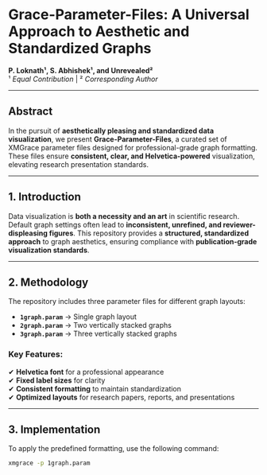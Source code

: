 # **Grace-Parameter-Files: A Universal Approach to Aesthetic and Standardized Graphs**  

**P. Loknath¹, S. Abhishek¹, and Unrevealed²**  
¹ *Equal Contribution* | ² *Corresponding Author*  

---

## **Abstract**  
In the pursuit of **aesthetically pleasing and standardized data visualization**, we present **Grace-Parameter-Files**, a curated set of XMGrace parameter files designed for professional-grade graph formatting. These files ensure **consistent, clear, and Helvetica-powered** visualization, elevating research presentation standards.  

---

## **1. Introduction**  
Data visualization is **both a necessity and an art** in scientific research. Default graph settings often lead to **inconsistent, unrefined, and reviewer-displeasing figures**. This repository provides a **structured, standardized approach** to graph aesthetics, ensuring compliance with **publication-grade visualization standards**.  

---

## **2. Methodology**  
The repository includes three parameter files for different graph layouts:  

- **`1graph.param`** → Single graph layout  
- **`2graph.param`** → Two vertically stacked graphs  
- **`3graph.param`** → Three vertically stacked graphs  

### **Key Features:**  
✔ **Helvetica font** for a professional appearance  
✔ **Fixed label sizes** for clarity  
✔ **Consistent formatting** to maintain standardization  
✔ **Optimized layouts** for research papers, reports, and presentations  

---

## **3. Implementation**  
To apply the predefined formatting, use the following command:  

```bash
xmgrace -p 1graph.param 
